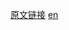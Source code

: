 <a href="https://developer.mozilla.org/zh-CN/docs/Web/JavaScript/Reference/Global_Objects/String/trimRight" target="_blank">原文链接</a>
<a href="https://developer.mozilla.org/en-US/docs/Web/JavaScript/Reference/Global_Objects/String/trimRight" target="_blank">en</a>